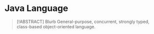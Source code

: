 # Java Language

> [!ABSTRACT] Blurb
> General-purpose, concurrent, strongly typed, class-based object-oriented language.
